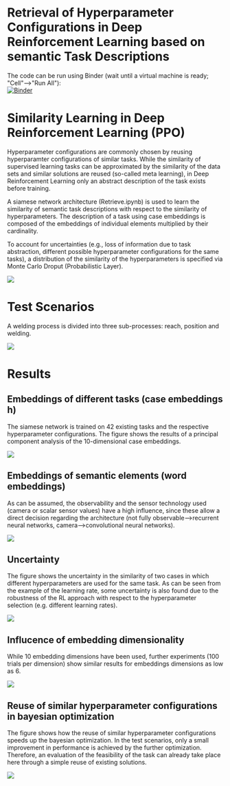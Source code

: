 # Retrieval of Hyperparameter Configurations in Deep Reinforcement Learning based on semantic Task Descriptions

The code can be run using Binder (wait until a virtual machine is ready; "Cell"-->"Run All"):\
[![Binder](https://mybinder.org/badge_logo.svg)](https://mybinder.org/v2/gh/maroehler/industrial-rl/HEAD?filepath=Retrieve.ipynb)

# Similarity Learning in Deep Reinforcement Learning (PPO)

Hyperparameter configurations are commonly chosen by reusing hyperparamter configurations of similar tasks. While the similarity of supervised learning tasks can be approximated by the similarity of the data sets and similar solutions are reused (so-called meta learning), in Deep Reinforcement Learning only an abstract description of the task exists before training.

A siamese network architecture (Retrieve.ipynb) is used to learn the similarity of semantic task descriptions with respect to the similarity of hyperparameters. The description of a task using case embeddings is composed of the embeddings of individual elements multiplied by their cardinality.

To account for uncertainties (e.g., loss of information due to task abstraction, different possible hyperparameter configurations for the same tasks), a distribution of the similarity of the hyperparameters is specified via Monte Carlo Droput (Probabilistic Layer).

<img src="./images/Siamese_Network.svg">

# Test Scenarios
A welding process is divided into three sub-processes: reach, position and welding.

<img src="./images/Scenarios.svg">

# Results
## Embeddings of different tasks (case embeddings h)
The siamese network is trained on 42 existing tasks and the respective hyperparameter configurations. The figure shows the results of a principal component analysis of the 10-dimensional case embeddings.

<img src="./images/Case_Embeddings.png">

## Embeddings of semantic elements (word embeddings)
As can be assumed, the observability and the sensor technology used (camera or scalar sensor values) have a high influence, since these allow a direct decision regarding the architecture (not fully observable-->recurrent neural networks, camera-->convolutional neural networks). 

<img src="./images/Word_Embeddings.png">

## Uncertainty
The figure shows the uncertainty in the similarity of two cases in which different hyperparameters are used for the same task. As can be seen from the example of the learning rate, some uncertainty is also found due to the robustness of the RL approach with respect to the hyperparameter selection (e.g. different learning rates).

<img src="./images/Uncertainty.png">

## Influcence of embedding dimensionality
While 10 embedding dimensions have been used, further experiments (100 trials per dimension) show similar results for embeddings dimensions as low as 6.

<img src="./images/Dimensions.png">

## Reuse of similar hyperparameter configurations in bayesian optimization
The figure shows how the reuse of similar hyperparameter configurations speeds up the bayesian optimization. In the test scenarios, only a small improvement in performance is achieved by the further optimization. Therefore, an evaluation of the feasibility of the task can already take place here through a simple reuse of existing solutions.

<img src="./images/BO.png">
